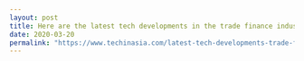 ```yaml
---
layout: post
title: Here are the latest tech developments in the trade finance industry  
date: 2020-03-20
permalink: "https://www.techinasia.com/latest-tech-developments-trade-finance-industry-whats"
---
```

